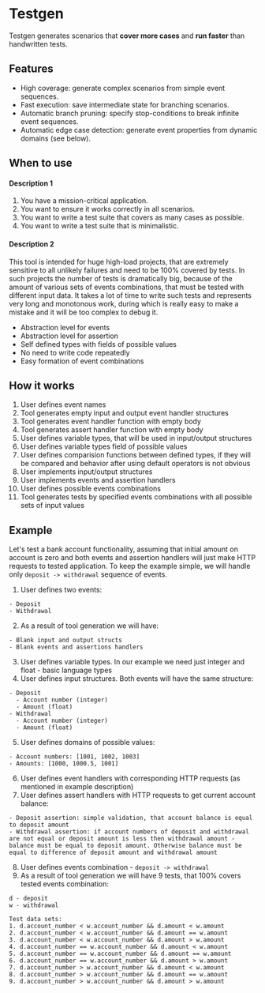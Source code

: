 # Testgen

Testgen generates scenarios that **cover more cases** and **run faster** than handwritten tests.

## Features

* High coverage: generate complex scenarios from simple event sequences.
* Fast execution: save intermediate state for branching scenarios.
* Automatic branch pruning: specify stop-conditions to break infinite event sequences.
* Automatic edge case detection: generate event properties from dynamic domains (see below).

## When to use

#### Description 1

1. You have a mission-critical application.
1. You want to ensure it works correctly in all scenarios.
1. You want to write a test suite that covers as many cases as possible.
1. You want to write a test suite that is minimalistic.

#### Description 2

This tool is intended for huge high-load projects, that are extremely sensitive to all unlikely failures and need to be 100% covered by tests.
In such projects the number of tests is dramatically big, because of the amount of various sets of events combinations, that must be tested with different input data.
It takes a lot of time to write such tests and represents very long and monotonous work, during which is really easy to make a mistake and it will be too complex to debug it. 

- Abstraction level for events
- Abstraction level for assertion
- Self defined types with fields of possible values
- No need to write code repeatedly
- Easy formation of event combinations
  
## How it works

1. User defines event names
2. Tool generates empty input and output event handler structures
3. Tool generates event handler function with empty body
4. Tool generates assert handler function with empty body
5. User defines variable types, that will be used in input/output structures
6. User defines variable types field of possible values
7. User defines comparision functions between defined types, if they will be compared and behavior after using default operators is not obvious
8. User implements input/output structures
9. User implements events and assertion handlers
10. User defines possible events combinations
11. Tool generates tests by specified events combinations with all possible sets of input values

## Example

Let's test a bank account functionality, assuming that initial amount on account is zero and both events and assertion handlers will just make HTTP requests to tested application.
To keep the example simple, we will handle only `deposit -> withdrawal` sequence of events.

1. User defines two events:
```
- Deposit 
- Withdrawal
```
2. As a result of tool generation we will have:
```
- Blank input and output structs
- Blank events and assertions handlers
```
3. User defines variable types. In our example we need just integer and float - basic language types 
4. User defines input structures. Both events will have the same structure:
```
- Deposit
  - Account number (integer)
  - Amount (float)
- Withdrawal
  - Account number (integer)
  - Amount (float)
```
5. User defines domains of possible values:
```
- Account numbers: [1001, 1002, 1003]
- Amounts: [1000, 1000.5, 1001]
```
6. User defines event handlers with corresponding HTTP requests (as mentioned in example description)
7. User defines assert handlers with HTTP requests to get current account balance:
```
- Deposit assertion: simple validation, that account balance is equal to deposit amount
- Withdrawal assertion: if account numbers of deposit and withdrawal are not equal or deposit amount is less then withdrawal amount - balance must be equal to deposit amount. Otherwise balance must be equal to difference of deposit amount and withdrawal amount
```
8. User defines events combination - `deposit -> withdrawal`
9. As a result of tool generation we will have 9 tests, that 100% covers tested events combination:
```
d - deposit
w - withdrawal

Test data sets:
1. d.account_number < w.account_number && d.amount < w.amount
2. d.account_number < w.account_number && d.amount == w.amount
3. d.account_number < w.account_number && d.amount > w.amount
4. d.account_number == w.account_number && d.amount < w.amount
5. d.account_number == w.account_number && d.amount == w.amount
6. d.account_number == w.account_number && d.amount > w.amount
7. d.account_number > w.account_number && d.amount < w.amount
8. d.account_number > w.account_number && d.amount == w.amount
9. d.account_number > w.account_number && d.amount > w.amount
```

